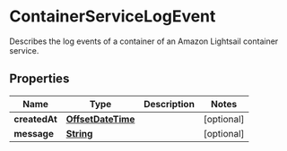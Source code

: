 

# ContainerServiceLogEvent

Describes the log events of a container of an Amazon Lightsail container service.

## Properties

| Name | Type | Description | Notes |
|------------ | ------------- | ------------- | -------------|
|**createdAt** | [**OffsetDateTime**](OffsetDateTime.md) |  |  [optional] |
|**message** | [**String**](String.md) |  |  [optional] |



